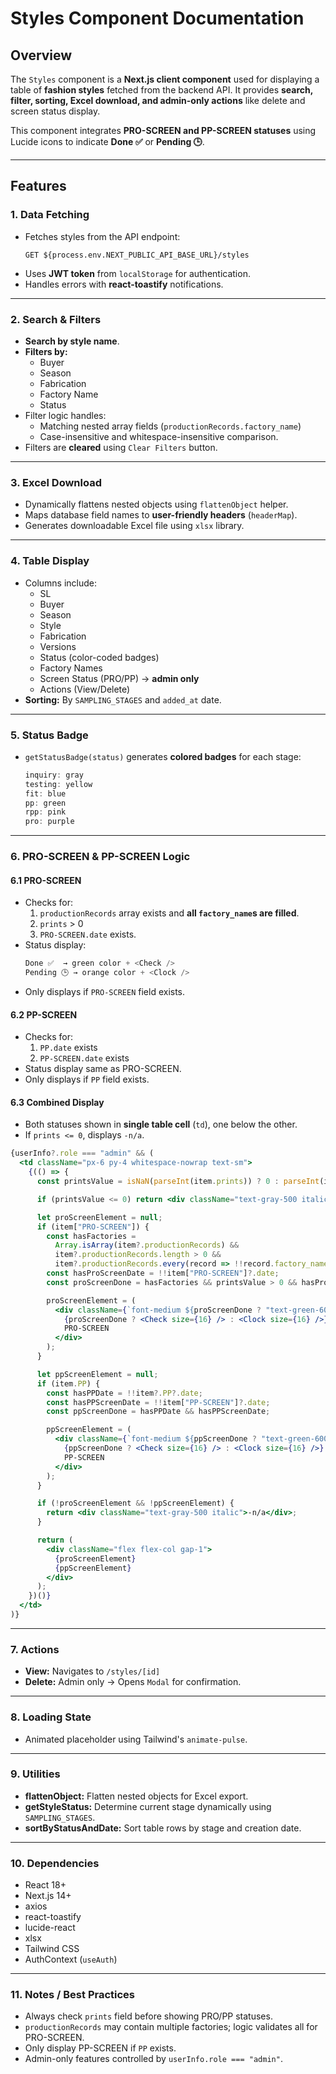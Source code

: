 # Styles Component Documentation

## Overview
The `Styles` component is a **Next.js client component** used for displaying a table of **fashion styles** fetched from the backend API. It provides **search, filter, sorting, Excel download, and admin-only actions** like delete and screen status display.  

This component integrates **PRO-SCREEN and PP-SCREEN statuses** using Lucide icons to indicate **Done ✅** or **Pending 🕒**.

---

## Features

### 1. Data Fetching
- Fetches styles from the API endpoint:  
  ```
  GET ${process.env.NEXT_PUBLIC_API_BASE_URL}/styles
  ```
- Uses **JWT token** from `localStorage` for authentication.
- Handles errors with **react-toastify** notifications.

---

### 2. Search & Filters
- **Search by style name**.
- **Filters by:**  
  - Buyer  
  - Season  
  - Fabrication  
  - Factory Name  
  - Status
- Filter logic handles:
  - Matching nested array fields (`productionRecords.factory_name`)  
  - Case-insensitive and whitespace-insensitive comparison.
- Filters are **cleared** using `Clear Filters` button.

---

### 3. Excel Download
- Dynamically flattens nested objects using `flattenObject` helper.
- Maps database field names to **user-friendly headers** (`headerMap`).
- Generates downloadable Excel file using `xlsx` library.

---

### 4. Table Display
- Columns include:  
  - SL  
  - Buyer  
  - Season  
  - Style  
  - Fabrication  
  - Versions  
  - Status (color-coded badges)  
  - Factory Names  
  - Screen Status (PRO/PP) → **admin only**  
  - Actions (View/Delete)
- **Sorting:** By `SAMPLING_STAGES` and `added_at` date.

---

### 5. Status Badge
- `getStatusBadge(status)` generates **colored badges** for each stage:  
  ```js
  inquiry: gray
  testing: yellow
  fit: blue
  pp: green
  rpp: pink
  pro: purple
  ```

---

### 6. PRO-SCREEN & PP-SCREEN Logic

#### 6.1 PRO-SCREEN
- Checks for:
  1. `productionRecords` array exists and **all `factory_name`s are filled**.
  2. `prints` > 0
  3. `PRO-SCREEN.date` exists.
- Status display:
  ```jsx
  Done ✅  → green color + <Check />
  Pending 🕒 → orange color + <Clock />
  ```
- Only displays if `PRO-SCREEN` field exists.

#### 6.2 PP-SCREEN
- Checks for:
  1. `PP.date` exists
  2. `PP-SCREEN.date` exists
- Status display same as PRO-SCREEN.
- Only displays if `PP` field exists.

#### 6.3 Combined Display
- Both statuses shown in **single table cell** (`td`), one below the other.
- If `prints <= 0`, displays `-n/a`.

```jsx
{userInfo?.role === "admin" && (
  <td className="px-6 py-4 whitespace-nowrap text-sm">
    {(() => {
      const printsValue = isNaN(parseInt(item.prints)) ? 0 : parseInt(item.prints);

      if (printsValue <= 0) return <div className="text-gray-500 italic">-n/a</div>;

      let proScreenElement = null;
      if (item["PRO-SCREEN"]) {
        const hasFactories =
          Array.isArray(item?.productionRecords) &&
          item?.productionRecords.length > 0 &&
          item?.productionRecords.every(record => !!record.factory_name);
        const hasProScreenDate = !!item["PRO-SCREEN"]?.date;
        const proScreenDone = hasFactories && printsValue > 0 && hasProScreenDate;

        proScreenElement = (
          <div className={`font-medium ${proScreenDone ? "text-green-600" : "text-orange-600"} flex items-center gap-1`}>
            {proScreenDone ? <Check size={16} /> : <Clock size={16} />}
            PRO-SCREEN
          </div>
        );
      }

      let ppScreenElement = null;
      if (item.PP) {
        const hasPPDate = !!item?.PP?.date;
        const hasPPScreenDate = !!item["PP-SCREEN"]?.date;
        const ppScreenDone = hasPPDate && hasPPScreenDate;

        ppScreenElement = (
          <div className={`font-medium ${ppScreenDone ? "text-green-600" : "text-orange-600"} flex items-center gap-1`}>
            {ppScreenDone ? <Check size={16} /> : <Clock size={16} />}
            PP-SCREEN
          </div>
        );
      }

      if (!proScreenElement && !ppScreenElement) {
        return <div className="text-gray-500 italic">-n/a</div>;
      }

      return (
        <div className="flex flex-col gap-1">
          {proScreenElement}
          {ppScreenElement}
        </div>
      );
    })()}
  </td>
)}
```

---

### 7. Actions
- **View:** Navigates to `/styles/[id]`  
- **Delete:** Admin only → Opens `Modal` for confirmation.

---

### 8. Loading State
- Animated placeholder using Tailwind's `animate-pulse`.

---

### 9. Utilities
- **flattenObject:** Flatten nested objects for Excel export.
- **getStyleStatus:** Determine current stage dynamically using `SAMPLING_STAGES`.
- **sortByStatusAndDate:** Sort table rows by stage and creation date.

---

### 10. Dependencies
- React 18+
- Next.js 14+
- axios
- react-toastify
- lucide-react
- xlsx
- Tailwind CSS
- AuthContext (`useAuth`)

---

### 11. Notes / Best Practices
- Always check `prints` field before showing PRO/PP statuses.
- `productionRecords` may contain multiple factories; logic validates all for PRO-SCREEN.
- Only display PP-SCREEN if `PP` exists.
- Admin-only features controlled by `userInfo.role === "admin"`.